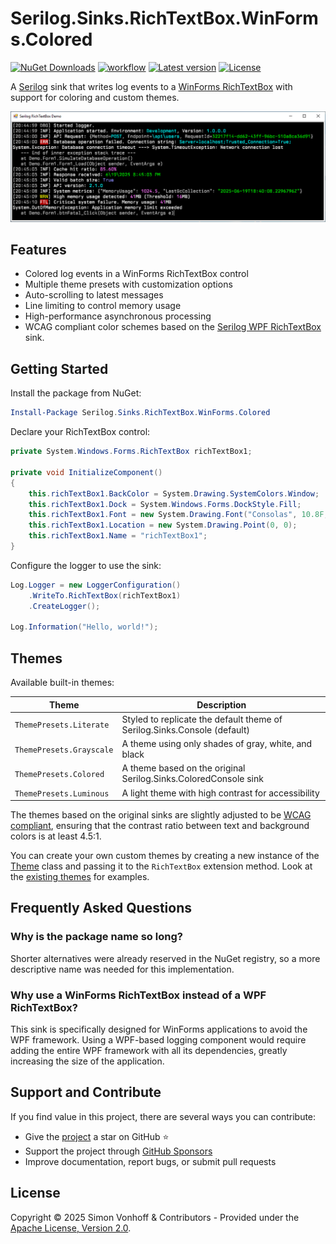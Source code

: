 # Serilog.Sinks.RichTextBox.WinForms.Colored

[![NuGet Downloads](https://img.shields.io/nuget/dt/Serilog.Sinks.RichTextBox.WinForms.Colored.svg)](https://www.nuget.org/packages/Serilog.Sinks.RichTextBox.WinForms.Colored)
[![workflow](https://img.shields.io/github/actions/workflow/status/vonhoff/Serilog.Sinks.RichTextBox.WinForms.Colored/build.yml)](https://github.com/vonhoff/Serilog.Sinks.RichTextBox.WinForms.Colored/actions)
[![Latest version](https://img.shields.io/nuget/v/Serilog.Sinks.RichTextBox.WinForms.Colored.svg)](https://www.nuget.org/packages/Serilog.Sinks.RichTextBox.WinForms.Colored)
[![License](https://img.shields.io/badge/License-Apache_2.0-blue.svg)](https://opensource.org/licenses/Apache-2.0)

A [Serilog](https://github.com/serilog/serilog) sink that writes log events to a [WinForms RichTextBox](https://docs.microsoft.com/en-us/dotnet/desktop/winforms/controls/richtextbox-control-overview-windows-forms) with support for coloring and custom themes.

![Screenshot of Serilog.Sinks.RichTextBox.WinForms.Colored in action](https://raw.githubusercontent.com/vonhoff/Serilog.Sinks.RichTextBox.WinForms.Colored/master/screenshot.png)

## Features

- Colored log events in a WinForms RichTextBox control
- Multiple theme presets with customization options
- Auto-scrolling to latest messages
- Line limiting to control memory usage
- High-performance asynchronous processing
- WCAG compliant color schemes based on the [Serilog WPF RichTextBox](https://github.com/serilog-contrib/serilog-sinks-richtextbox) sink.

## Getting Started

Install the package from NuGet:

```powershell
Install-Package Serilog.Sinks.RichTextBox.WinForms.Colored
```

Declare your RichTextBox control:

```csharp
private System.Windows.Forms.RichTextBox richTextBox1;

private void InitializeComponent()
{
    this.richTextBox1.BackColor = System.Drawing.SystemColors.Window;
    this.richTextBox1.Dock = System.Windows.Forms.DockStyle.Fill;
    this.richTextBox1.Font = new System.Drawing.Font("Consolas", 10.8F, System.Drawing.FontStyle.Bold, System.Drawing.GraphicsUnit.Point);
    this.richTextBox1.Location = new System.Drawing.Point(0, 0);
    this.richTextBox1.Name = "richTextBox1";
}
```

Configure the logger to use the sink:

```csharp
Log.Logger = new LoggerConfiguration()
    .WriteTo.RichTextBox(richTextBox1)
    .CreateLogger();

Log.Information("Hello, world!");
```

## Themes

Available built-in themes:

| Theme                       | Description                                                                  |
|-----------------------------|------------------------------------------------------------------------------|
| `ThemePresets.Literate`     | Styled to replicate the default theme of Serilog.Sinks.Console (default)     |
| `ThemePresets.Grayscale`    | A theme using only shades of gray, white, and black                          |
| `ThemePresets.Colored`      | A theme based on the original Serilog.Sinks.ColoredConsole sink              |
| `ThemePresets.Luminous`     | A light theme with high contrast for accessibility                           |

The themes based on the original sinks are slightly adjusted to be [WCAG compliant](https://www.w3.org/WAI/WCAG22/Understanding/contrast-minimum), ensuring that the contrast ratio between text and background colors is at least 4.5:1.

You can create your own custom themes by creating a new instance of the [Theme](Serilog.Sinks.RichTextBox.WinForms.Colored/Sinks/RichTextBoxForms/Themes/Theme.cs) class and passing it to the `RichTextBox` extension method. Look at the [existing themes](Serilog.Sinks.RichTextBox.WinForms.Colored/Sinks/RichTextBoxForms/Themes/ThemePresets.cs) for examples.

## Frequently Asked Questions

### Why is the package name so long?

Shorter alternatives were already reserved in the NuGet registry, so a more descriptive name was needed for this implementation.

### Why use a WinForms RichTextBox instead of a WPF RichTextBox?

This sink is specifically designed for WinForms applications to avoid the WPF framework. Using a WPF-based logging component would require adding the entire WPF framework with all its dependencies, greatly increasing the size of the application.

## Support and Contribute

If you find value in this project, there are several ways you can contribute:

- Give the [project](https://github.com/vonhoff/Serilog.Sinks.RichTextBox.WinForms.Colored) a star on GitHub ⭐
- Support the project through [GitHub Sponsors](https://github.com/sponsors/vonhoff)
- Improve documentation, report bugs, or submit pull requests

## License

Copyright © 2025 Simon Vonhoff & Contributors - Provided under the [Apache License, Version 2.0](LICENSE).
